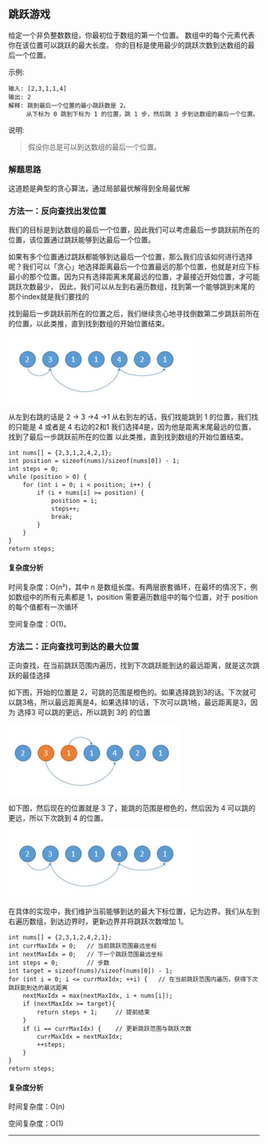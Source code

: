 ## 跳跃游戏 

给定一个非负整数数组，你最初位于数组的第一个位置。
数组中的每个元素代表你在该位置可以跳跃的最大长度。
你的目标是使用最少的跳跃次数到达数组的最后一个位置。

示例:
```
输入: [2,3,1,1,4]
输出: 2
解释: 跳到最后一个位置的最小跳跃数是 2。
     从下标为 0 跳到下标为 1 的位置，跳 1 步，然后跳 3 步到达数组的最后一个位置。
```

说明:
>假设你总是可以到达数组的最后一个位置。
 
### 解题思路
这道题是典型的贪心算法，通过局部最优解得到全局最优解

### 方法一：反向查找出发位置 
我们的目标是到达数组的最后一个位置，因此我们可以考虑最后一步跳跃前所在的位置，该位置通过跳跃能够到达最后一个位置。

如果有多个位置通过跳跃都能够到达最后一个位置，那么我们应该如何进行选择呢？我们可以「贪心」地选择距离最后一个位置最远的那个位置，也就是对应下标最小的那个位置。因为只有选择距离末尾最远的位置，才最接近开始位置，才可能跳跃次数最少，
因此，我们可以从左到右遍历数组，找到第一个能够跳到末尾的那个index就是我们要找的

找到最后一步跳跃前所在的位置之后，我们继续贪心地寻找倒数第二步跳跃前所在的位置，以此类推，直到找到数组的开始位置结束。


![Tree](../../res/JumpGame/jump1.png)

从左到右跳的话是 2 -> 3 ->4 ->1
从右到左的话，我们找能跳到 1 的位置，我们找的只能是 4 或者是 4 右边的2和1
我们选择4是，因为他是距离末尾最远的位置，找到了最后一步跳跃前所在的位置
以此类推，直到找到数组的开始位置结束。

```
int nums[] = {2,3,1,2,4,2,1};
int position = sizeof(nums)/sizeof(nums[0]) - 1;
int steps = 0;
while (position > 0) {
    for (int i = 0; i < position; i++) {
        if (i + nums[i] >= position) {
            position = i;
            steps++;
            break;
        }
    }
}
return steps;
```

#### 复杂度分析
时间复杂度：O(n²)，其中 n 是数组长度。有两层嵌套循环，在最坏的情况下，例如数组中的所有元素都是 1，position 需要遍历数组中的每个位置，对于 position 的每个值都有一次循环

空间复杂度：O(1)。

### 方法二：正向查找可到达的最大位置
正向查找，在当前跳跃范围内遍历，找到下次跳跃能到达的最远距离，就是这次跳跃的最佳选择

如下图，开始的位置是 2，可跳的范围是橙色的。如果选择跳到3的话。下次就可以跳3格，所以最远距离是4，如果选择1的话，下次可以跳1格，最远距离是3，因为 选择3 可以跳的更远，所以跳到 3的 的位置

![Tree](../../res/JumpGame/jump2.png)

如下图，然后现在的位置就是 3 了，能跳的范围是橙色的，然后因为 4 可以跳的更远，所以下次跳到 4 的位置。

![Tree](../../res/JumpGame/jump1.png)

在具体的实现中，我们维护当前能够到达的最大下标位置，记为边界。我们从左到右遍历数组，到达边界时，更新边界并将跳跃次数增加 1。

```
int nums[] = {2,3,1,2,4,2,1};
int currMaxIdx = 0;   // 当前跳跃范围最远坐标
int nextMaxIdx = 0;   // 下一个跳跃范围最远坐标
int steps = 0;        // 步数
int target = sizeof(nums)/sizeof(nums[0]) - 1;
for (int i = 0; i <= currMaxIdx; ++i) {   // 在当前跳跃范围内遍历，获得下次跳跃能到达的最远距离
    nextMaxIdx = max(nextMaxIdx, i + nums[i]);
    if (nextMaxIdx >= target){
        return steps + 1;     // 提前结束
    }
    if (i == currMaxIdx) {    // 更新跳跃范围与跳跃次数
        currMaxIdx = nextMaxIdx;
        ++steps;
    }
}
return steps;
```

#### 复杂度分析
时间复杂度：O(n)

空间复杂度：O(1)

   ---------------------------------
      
      
